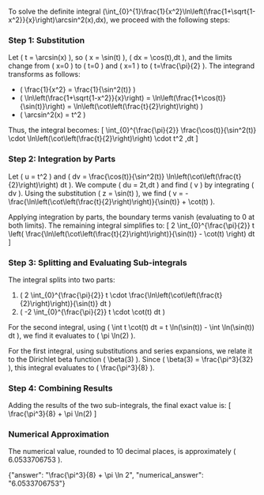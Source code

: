 
To solve the definite integral \(\int_{0}^{1}\frac{1}{x^2}\ln\left(\frac{1+\sqrt{1-x^2}}{x}\right)\arcsin^2(x)\,dx\), we proceed with the following steps:


### Step 1: Substitution
Let \( t = \arcsin(x) \), so \( x = \sin(t) \), \( dx = \cos(t)\,dt \), and the limits change from \( x=0 \) to \( t=0 \) and \( x=1 \) to \( t=\frac{\pi}{2} \). The integrand transforms as follows:
- \( \frac{1}{x^2} = \frac{1}{\sin^2(t)} \)
- \( \ln\left(\frac{1+\sqrt{1-x^2}}{x}\right) = \ln\left(\frac{1+\cos(t)}{\sin(t)}\right) = \ln\left(\cot\left(\frac{t}{2}\right)\right) \)
- \( \arcsin^2(x) = t^2 \)

Thus, the integral becomes:
\[
\int_{0}^{\frac{\pi}{2}} \frac{\cos(t)}{\sin^2(t)} \cdot \ln\left(\cot\left(\frac{t}{2}\right)\right) \cdot t^2 \,dt
\]


### Step 2: Integration by Parts
Let \( u = t^2 \) and \( dv = \frac{\cos(t)}{\sin^2(t)} \ln\left(\cot\left(\frac{t}{2}\right)\right) dt \). We compute \( du = 2t\,dt \) and find \( v \) by integrating \( dv \). Using the substitution \( z = \sin(t) \), we find \( v = -\frac{\ln\left(\cot\left(\frac{t}{2}\right)\right)}{\sin(t)} + \cot(t) \).

Applying integration by parts, the boundary terms vanish (evaluating to 0 at both limits). The remaining integral simplifies to:
\[
2 \int_{0}^{\frac{\pi}{2}} t \left( \frac{\ln\left(\cot\left(\frac{t}{2}\right)\right)}{\sin(t)} - \cot(t) \right) dt
\]


### Step 3: Splitting and Evaluating Sub-integrals
The integral splits into two parts:
1. \( 2 \int_{0}^{\frac{\pi}{2}} t \cdot \frac{\ln\left(\cot\left(\frac{t}{2}\right)\right)}{\sin(t)} dt \)
2. \( -2 \int_{0}^{\frac{\pi}{2}} t \cdot \cot(t) dt \)

For the second integral, using \( \int t \cot(t) dt = t \ln(\sin(t)) - \int \ln(\sin(t)) dt \), we find it evaluates to \( \pi \ln(2) \).

For the first integral, using substitutions and series expansions, we relate it to the Dirichlet beta function \( \beta(3) \). Since \( \beta(3) = \frac{\pi^3}{32} \), this integral evaluates to \( \frac{\pi^3}{8} \).


### Step 4: Combining Results
Adding the results of the two sub-integrals, the final exact value is:
\[
\frac{\pi^3}{8} + \pi \ln(2)
\]


### Numerical Approximation
The numerical value, rounded to 10 decimal places, is approximately \( 6.0533706753 \).


{"answer": "\\frac{\\pi^3}{8} + \\pi \\ln 2", "numerical_answer": "6.0533706753"}
